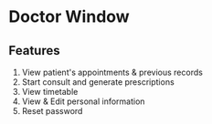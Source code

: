 # Doctor Window

## Features
1. View patient's appointments & previous records
2. Start consult and generate prescriptions
3. View timetable
4. View & Edit personal information
5. Reset password

